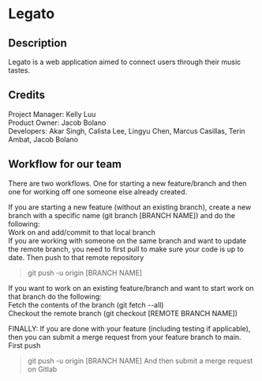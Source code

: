 # Legato

## Description
Legato is a web application aimed to connect users through their music tastes.

## Credits
Project Manager: Kelly Luu<br/>
Product Owner: Jacob Bolano<br/>
Developers: Akar Singh, Calista Lee, Lingyu Chen, Marcus Casillas, Terin Ambat, Jacob Bolano 

## Workflow for our team
There are two workflows. One for starting a new feature/branch and then one for working off one someone else already created.

If you are starting a new feature (without an existing branch), create a new branch with a specific name (git branch [BRANCH NAME]) and do the following:<br/>
Work on and add/commit to that local branch<br/>
If you are working with someone on the same branch and want to update the remote branch, you need to first pull to make sure your code is up to date. Then push to that remote repository <br/>
> git push -u origin [BRANCH NAME]

If you want to work on an existing feature/branch and want to start work on that branch do the following:<br/>
Fetch the contents of the branch (git fetch --all)<br/>
Checkout the remote branch (git checkout [REMOTE BRANCH NAME])

FINALLY: If you are done with your feature (including testing if applicable), then you can submit a merge request from your feature branch to main. First push 
> git push -u origin [BRANCH NAME]
And then submit a merge request on Gitlab